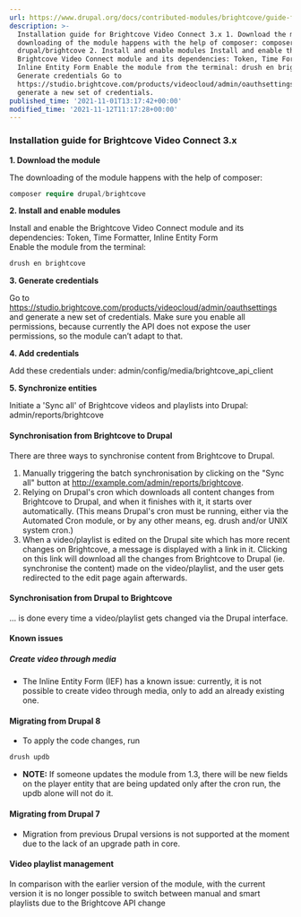 ```yaml
---
url: https://www.drupal.org/docs/contributed-modules/brightcove/guide-for-drupal-9
description: >-
  Installation guide for Brightcove Video Connect 3.x 1. Download the module The
  downloading of the module happens with the help of composer: composer require
  drupal/brightcove 2. Install and enable modules Install and enable the
  Brightcove Video Connect module and its dependencies: Token, Time Formatter,
  Inline Entity Form Enable the module from the terminal: drush en brightcove 3.
  Generate credentials Go to
  https://studio.brightcove.com/products/videocloud/admin/oauthsettings and
  generate a new set of credentials.
published_time: '2021-11-01T13:17:42+00:00'
modified_time: '2021-11-12T11:17:28+00:00'
---
```

### Installation guide for Brightcove Video Connect 3.x

**1\. Download the module**

The downloading of the module happens with the help of composer: 

```php
composer require drupal/brightcove
```

**2\. Install and enable modules**

Install and enable the Brightcove Video Connect module and its dependencies: Token, Time Formatter, Inline Entity Form  
Enable the module from the terminal:

```php
drush en brightcove
```

**3\. Generate credentials**

Go to <https://studio.brightcove.com/products/videocloud/admin/oauthsettings> and generate a new set of credentials. Make sure you enable all permissions, because currently the API does not expose the user permissions, so the module can’t adapt to that.

**4\. Add credentials**

Add these credentials under: admin/config/media/brightcove\_api\_client

**5\. Synchronize entities**

Initiate a 'Sync all' of Brightcove videos and playlists into Drupal: admin/reports/brightcove

#### Synchronisation from Brightcove to Drupal

There are three ways to synchronise content from Brightcove to Drupal.

1. Manually triggering the batch synchronisation by clicking on the "Sync all" button at <http://example.com/admin/reports/brightcove>.
2. Relying on Drupal's cron which downloads all content changes from Brightcove to Drupal, and when it finishes with it, it starts over automatically. (This means Drupal's cron must be running, either via the Automated Cron module, or by any other means, eg. drush and/or UNIX system cron.)
3. When a video/playlist is edited on the Drupal site which has more recent changes on Brightcove, a message is displayed with a link in it. Clicking on this link will download all the changes from Brightcove to Drupal (ie. synchronise the content) made on the video/playlist, and the user gets redirected to the edit page again afterwards.

#### Synchronisation from Drupal to Brightcove

… is done every time a video/playlist gets changed via the Drupal interface.

#### Known issues

##### **Create video through media**

* The Inline Entity Form (IEF) has a known issue: currently, it is not possible to create video through media, only to add an already existing one.

#### Migrating from Drupal 8

* To apply the code changes, run

```php
drush updb
```

* **NOTE:** If someone updates the module from 1.3, there will be new fields on the player entity that are being updated only after the cron run, the updb alone will not do it.

#### Migrating from Drupal 7

* Migration from previous Drupal versions is not supported at the moment due to the lack of an upgrade path in core.

#### Video playlist management

In comparison with the earlier version of the module, with the current version it is no longer possible to switch between manual and smart playlists due to the Brightcove API change